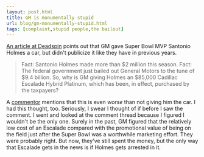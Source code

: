 ```yaml
---
layout: post.html
title: GM is monumentally stupid
url: blog/gm-monumentally-stupid.html
tags: [complaint,stupid people,the bailout]
---
```

[An article at Deadspin](http://deadspin.com/5145778/hey-did-you-and-i-just-buy-santonio-holmes-a-new-cadillac-escalade) points out that GM gave Super Bowl MVP Santonio Holmes a car, but didn't publicize it like they have in previous years. 

> Fact: Santonio Holmes made more than $2 million this season. Fact: The federal government just bailed out General Motors to the tune of $9.4 billion. So, why is GM giving Holmes an $85,000 Cadillac Escalade Hybrid Platinum, which has been, in effect, purchased by the taxpayers?

A [commentor](http://deadspin.com/people/NineSevenOh/) mentions that this is even _worse_ than not giving him the car. I had this thought, too. Seriously, I swear I thought of if before I saw the comment. I went and looked at the comment thread because I figured I wouldn't be the only one. Surely in the past, GM figured that the relatively low cost of an Escalade compared with the promotional value of being on the field just after the Super Bowl was a worthwhile marketing effort. They were probably right. But now, they've still spent the money, but the only way that Escalade gets in the news is if Holmes gets arrested in it.
